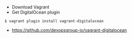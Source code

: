 - Download Vagrant
- Get DigitalOcean plugin
```
$ vagrant plugin install vagrant-digitalocean
```
  - https://github.com/devopsgroup-io/vagrant-digitalocean

